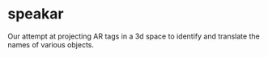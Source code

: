 # speakar

Our attempt at projecting AR tags in a 3d space to identify and translate the names of various objects.
